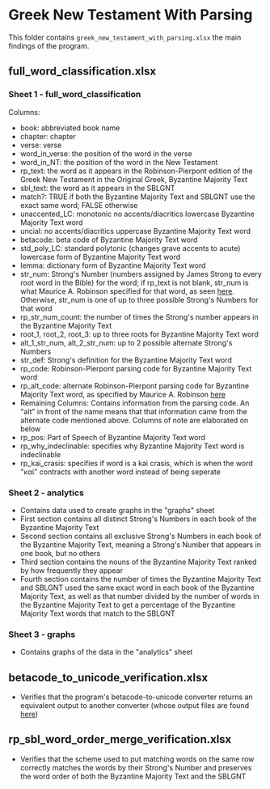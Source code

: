 # Greek New Testament With Parsing

This folder contains `greek_new_testament_with_parsing.xlsx` the main findings of the program.

## full_word_classification.xlsx

### Sheet 1 - full_word_classification

Columns:
  - book: abbreviated book name
  - chapter: chapter
  - verse: verse
  - word_in_verse: the position of the word in the verse
  - word_in_NT: the position of the word in the New Testament
  - rp_text: the word as it appears in the Robinson-Pierpont edition of the Greek New Testament in the Original Greek, Byzantine Majority Text
  - sbl_text: the word as it appears in the SBLGNT
  - match?: TRUE if both the Byzantine Majority Text and SBLGNT use the exact same word; FALSE otherwise
  - unaccented_LC: monotonic no accents/diacritics lowercase Byzantine Majority Text word
  - uncial: no accents/diacritics uppercase Byzantine Majority Text word
  - betacode: beta code of Byzantine Majority Text word
  - std_poly_LC: standard polytonic (changes grave accents to acute) lowercase form of Byzantine Majority Text word
  - lemma: dictionary form of Byzantine Majority Text word
  - str_num: Strong's Number (numbers assigned by James Strong to every root word in the Bible) for the word; if rp_text is not blank, str_num is what Maurice A. Robinson specified for that word, as seen [here](https://github.com/byztxt/byzantine-majority-text/tree/master/source). Otherwise, str_num is one of up to three possible Strong's Numbers for that word
  - rp_str_num_count: the number of times the Strong's number appears in the Byzantine Majority Text
  - root_1, root_2, root_3: up to three roots for Byzantine Majority Text word
  - alt_1_str_num, alt_2_str_num: up to 2 possible alternate Strong's Numbers
  - str_def: Strong's definition for the Byzantine Majority Text word
  - rp_code: Robinson-Pierpont parsing code for Byzantine Majority Text word
  - rp_alt_code: alternate Robinson-Pierpont parsing code for Byzantine Majority Text word, as specified by Maurice A. Robinson [here](https://github.com/byztxt/byzantine-majority-text/tree/master/source)
  - Remaining Columns: Contains information from the parsing code. An "alt" in front of the name means that that information came from the alternate code mentioned above. Columns of note are elaborated on below
  - rp_pos: Part of Speech of Byzantine Majority Text word
  - rp_why_indeclinable: specifies why Byzantine Majority Text word is indeclinable
  - rp_kai_crasis: specifies if word is a kai crasis, which is when the word "καί" contracts with another word instead of being seperate


### Sheet 2 - analytics

- Contains data used to create graphs in the "graphs" sheet
- First section contains all distinct Strong's Numbers in each book of the Byzantine Majority Text
- Second section contains all exclusive Strong's Numbers in each book of the Byzantine Majority Text, meaning a Strong's Number that appears in one book, but no others
- Third section contains the nouns of the Byzantine Majority Text ranked by how frequently they appear
- Fourth section contains the number of times the Byzantine Majority Text and SBLGNT used the same exact word in each book of the Byzantine Majority Text, as well as that number divided by the number of words in the Byzantine Majority Text to get a percentage of the Byzantine Majority Text words that match to the SBLGNT

### Sheet 3 - graphs

- Contains graphs of the data in the "analytics" sheet


## betacode_to_unicode_verification.xlsx

- Verifies that the program's betacode-to-unicode converter returns an equivalent output to another converter (whose output files are found [here](https://github.com/byztxt/byzantine-majority-text/tree/master/csv-unicode))


## rp_sbl_word_order_merge_verification.xlsx

- Verifies that the scheme used to put matching words on the same row correctly matches the words by their Strong's Number and preserves the word order of both the Byzantine Majority Text and the SBLGNT
